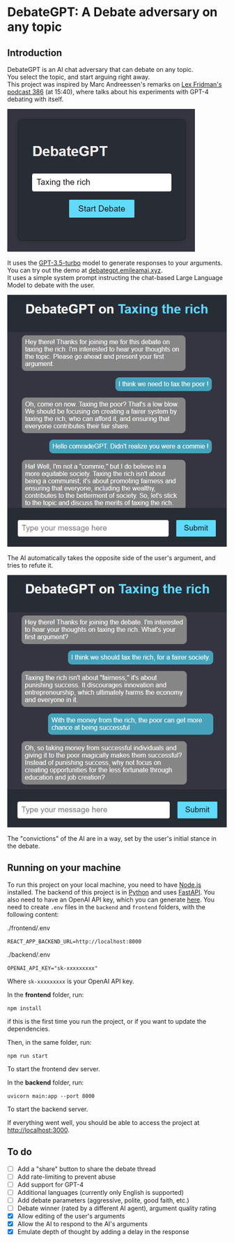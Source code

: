 # DebateGPT: A Debate adversary on any topic
## Introduction
DebateGPT is an AI chat adversary that can debate on any topic.  
You select the topic, and start arguing right away.  
This project was inspired by Marc Andreessen's remarks on [Lex Fridman's podcast 386](https://www.youtube.com/watch?v=-hxeDjAxvJ8&t=940s) (at 15:40), where talks about his experiments with GPT-4 debating with itself.

![Landing page, with "Taxing the rich" set as the topic](screen-debate-landing.png)

It uses the [GPT-3.5-turbo](https://platform.openai.com/docs/models/gpt-3-5) model to generate responses to your arguments.  
You can try out the demo at [debategpt.emileamaj.xyz](https://debategpt.emileamaj.xyz/).  
It uses a simple system prompt instructing the chat-based Large Language Model to debate with the user.  

![The AI taking the side of taxing the rich](screen-debate-thread.png)

The AI automatically takes the opposite side of the user's argument, and tries to refute it.  


![The AI against taxing the rich](screen-debate-thread-opposite.png)

The "convictions" of the AI are in a way, set by the user's initial stance in the debate.  

## Running on your machine
To run this project on your local machine, you need to have [Node.js](https://nodejs.org/en/) installed.
The backend of this project is in [Python](https://www.python.org/) and uses [FastAPI](https://fastapi.tiangolo.com/).
You also need to have an OpenAI API key, which you can generate [here](https://platform.openai.com/account/api-keys).
You need to create `.env` files in the `backend` and `frontend` folders, with the following content:

./frontend/.env
```
REACT_APP_BACKEND_URL=http://localhost:8000
```

./backend/.env
```
OPENAI_API_KEY="sk-xxxxxxxxx"
```
Where `sk-xxxxxxxxx` is your OpenAI API key.

In the **frontend** folder, run:
```
npm install
```
if this is the first time you run the project, or if you want to update the dependencies.

Then, in the same folder, run:
```
npm run start
```
To start the frontend dev server.

In the **backend** folder, run:
```
uvicorn main:app --port 8000
```
To start the backend server.

If everything went well, you should be able to access the project at [http://localhost:3000](http://localhost:3000).

## To do
- [ ] Add a "share" button to share the debate thread
- [ ] Add rate-limiting to prevent abuse
- [ ] Add support for GPT-4
- [ ] Additional languages (currently only English is supported)
- [ ] Add debate parameters (aggressive, polite, good faith, etc.)
- [ ] Debate winner (rated by a different AI agent), argument quality rating
- [x] Allow editing of the user's arguments
- [x] Allow the AI to respond to the AI's arguments
- [x] Emulate depth of thought by adding a delay in the response